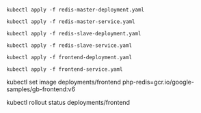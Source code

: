 

```
kubectl apply -f redis-master-deployment.yaml

kubectl apply -f redis-master-service.yaml

kubectl apply -f redis-slave-deployment.yaml

kubectl apply -f redis-slave-service.yaml

kubectl apply -f frontend-deployment.yaml

kubectl apply -f frontend-service.yaml
```


kubectl set image deployments/frontend php-redis=gcr.io/google-samples/gb-frontend:v6

kubectl rollout status deployments/frontend


